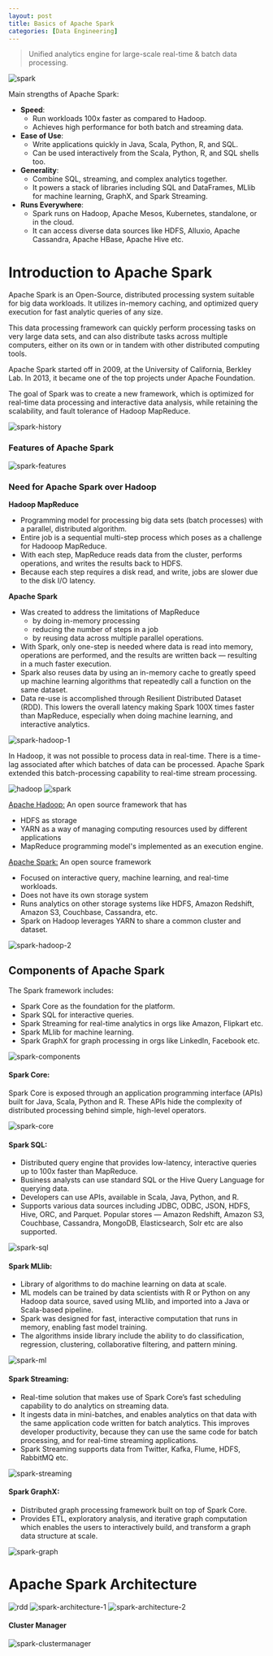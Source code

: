 ```yaml
---
layout: post
title: Basics of Apache Spark
categories: [Data Engineering]
---
```


> Unified analytics engine for large-scale real-time & batch data processing.

![spark](../assets/images/SPARK-1.png)

Main strengths of Apache Spark:
- **Speed**:
  - Run workloads 100x faster as compared to Hadoop.
  - Achieves high performance for both batch and streaming data.
- **Ease of Use**:
  - Write applications quickly in Java, Scala, Python, R, and SQL.
  - Can be used interactively from the Scala, Python, R, and SQL shells too.
- **Generality**:
  - Combine SQL, streaming, and complex analytics together.
  - It powers a stack of libraries including SQL and DataFrames, MLlib for machine learning, GraphX, and Spark Streaming.
- **Runs Everywhere**:
  - Spark runs on Hadoop, Apache Mesos, Kubernetes, standalone, or in the cloud.
  - It can access diverse data sources like HDFS, Alluxio, Apache Cassandra, Apache HBase, Apache Hive etc.


# Introduction to Apache Spark

Apache Spark is an Open-Source, distributed processing system suitable for big data workloads. It utilizes in-memory caching, and optimized query execution for fast analytic queries of any size.

This data processing framework can quickly perform processing tasks on very large data sets, and can also distribute tasks across multiple computers, either on its own or in tandem with other distributed computing tools.

Apache Spark started off in 2009, at the University of California, Berkley Lab. In 2013, it became one of the top projects under Apache Foundation.

The goal of Spark was to create a new framework, which is optimized for real-time data processing and interactive data analysis, while retaining the scalability, and fault tolerance of Hadoop MapReduce.

![spark-history](../assets/images/SPARK-2.png)

### Features of Apache Spark
![spark-features](../assets/images/SPARK-4.png)

### Need for Apache Spark over Hadoop

**Hadoop MapReduce**
- Programming model for processing big data sets (batch processes) with a parallel, distributed algorithm.
- Entire job is a sequential multi-step process which poses as a challenge for Hadooop MapReduce.
- With each step, MapReduce reads data from the cluster, performs operations, and writes the results back to HDFS.
- Because each step requires a disk read, and write, jobs are slower due to the disk I/O latency.

**Apache Spark**
- Was created to address the limitations of MapReduce
    - by doing in-memory processing
    - reducing the number of steps in a job
    - by reusing data across multiple parallel operations.
- With Spark, only one-step is needed where data is read into memory, operations are performed, and the results are written back — resulting in a much faster execution.
- Spark also reuses data by using an in-memory cache to greatly speed up machine learning algorithms that repeatedly call a function on the same dataset.
- Data re-use is accomplished through Resilient Distributed Dataset (RDD). This lowers the overall latency making Spark 100X times faster than MapReduce, especially when doing machine learning, and interactive analytics.

![spark-hadoop-1](../assets/images/SPARK-3.png)

In Hadoop, it was not possible to process data in real-time. There is a time-lag associated after which batches of data can be processed. Apache Spark extended this batch-processing capability to real-time stream processing.

![hadoop](../assets/images/SPARK-15.png)
![spark](../assets/images/SPARK-16.png)

<ins>Apache Hadoop:</ins> An open source framework that has
- HDFS as storage
- YARN as a way of managing computing resources used by different applications
- MapReduce programming model's implemented as an execution engine.

<ins>Apache Spark:</ins> An open source framework
- Focused on interactive query, machine learning, and real-time workloads.
- Does not have its own storage system
- Runs analytics on other storage systems like HDFS, Amazon Redshift, Amazon S3, Couchbase, Cassandra, etc.
- Spark on Hadoop leverages YARN to share a common cluster and dataset.

![spark-hadoop-2](../assets/images/SPARK-17.png)

## Components of Apache Spark

The Spark framework includes:
- Spark Core as the foundation for the platform.
- Spark SQL for interactive queries.
- Spark Streaming for real-time analytics in orgs like Amazon, Flipkart etc.
- Spark MLlib for machine learning.
- Spark GraphX for graph processing in orgs like LinkedIn, Facebook etc.

![spark-components](../assets/images/SPARK-5.png)

#### Spark Core:

Spark Core is exposed through an application programming interface (APIs) built for Java, Scala, Python and R. These APIs hide the complexity of distributed processing behind simple, high-level operators.

![spark-core](../assets/images/SPARK-6.png)

#### Spark SQL:

- Distributed query engine that provides low-latency, interactive queries up to 100x faster than MapReduce.
- Business analysts can use standard SQL or the Hive Query Language for querying data.
- Developers can use APIs, available in Scala, Java, Python, and R.
- Supports various data sources including JDBC, ODBC, JSON, HDFS, Hive, ORC, and Parquet. Popular stores — Amazon Redshift, Amazon S3, Couchbase, Cassandra, MongoDB, Elasticsearch, Solr etc are also supported.

![spark-sql](../assets/images/SPARK-8.png)

#### Spark MLlib:

- Library of algorithms to do machine learning on data at scale.
- ML models can be trained by data scientists with R or Python on any Hadoop data source, saved using MLlib, and imported into a Java or Scala-based pipeline.
- Spark was designed for fast, interactive computation that runs in memory, enabling fast model training.
- The algorithms inside library include the ability to do classification, regression, clustering, collaborative filtering, and pattern mining.

![spark-ml](../assets/images/SPARK-9.png)

#### Spark Streaming:

- Real-time solution that makes use of Spark Core’s fast scheduling capability to do analytics on streaming data.
- It ingests data in mini-batches, and enables analytics on that data with the same application code written for batch analytics. This improves developer productivity, because they can use the same code for batch processing, and for real-time streaming applications.
- Spark Streaming supports data from Twitter, Kafka, Flume, HDFS, RabbitMQ etc.

![spark-streaming](../assets/images/SPARK-10.png)

#### Spark GraphX:

- Distributed graph processing framework built on top of Spark Core.
- Provides ETL, exploratory analysis, and iterative graph computation which enables the users to interactively build, and transform a graph data structure at scale.

![spark-graph](../assets/images/SPARK-11.png)

# Apache Spark Architecture

![rdd](../assets/images/SPARK-7.png)
![spark-architecture-1](../assets/images/SPARK-12.png)
![spark-architecture-2](../assets/images/SPARK-13.png)

#### Cluster Manager

![spark-clustermanager](../assets/images/SPARK-14.png)
